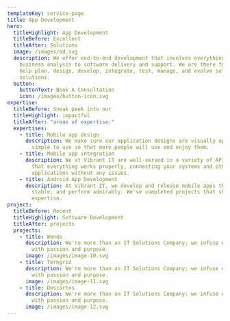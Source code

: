 ```yaml
---
templateKey: service-page
title: App Development
hero:
  titleHighlight: App Development
  titleBefore: Excellent
  titleAfter: Solutions
  image: /images/ad.svg
  description: We offer end-to-end development that involves everything from
    business analysis to software delivery and support. We are there for you to
    help plan, design, develop, integrate, test, manage, and evolve software
    solutions.
  button:
    buttonText: Book A Consultation
    icon: /images/button-icon.svg
expertise:
  titleBefore: Sneak peek into our
  titleHighlight: impactful
  titleAfter: "areas of expertise:"
  expertises:
    - title: Mobile app design
      description: We make sure our application designs are visually appealing and
        simple to use so that more people will use and enjoy them.
    - title: Mobile app integration
      description: We at Vibrant IT are well-versed in a variety of APIs. We ensure
        that everything works properly, connecting your systems and other
        applications without any issues.
    - title: Android App Development
      description: At Vibrant IT, we develop and release mobile apps that are fast,
        stable, and perform admirably. We've completed projects that show our
        expertise.
project:
  titleBefore: Recent
  titleHighlight: Software Development
  titleAfter: projects
  projects:
    - title: Wonde
      description: We're more than an IT Solutions Company; we infuse every project
        with passion and purpose.
      image: /images/image-10.svg
    - title: Termgrid
      description: We're more than an IT Solutions Company; we infuse every project
        with passion and purpose.
      image: /images/image-11.svg
    - title: Descartes
      description: We're more than an IT Solutions Company; we infuse every project
        with passion and purpose.
      image: /images/image-12.svg
---
```


